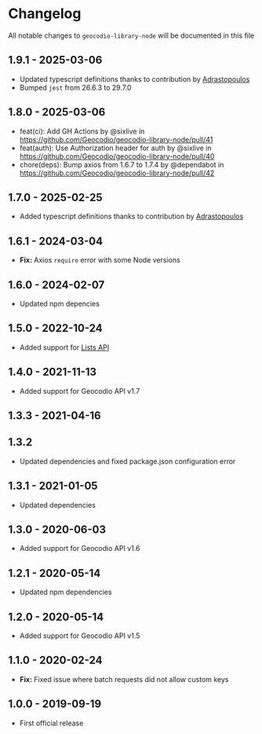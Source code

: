 # Changelog

All notable changes to `geocodio-library-node` will be documented in this file

## 1.9.1 - 2025-03-06

- Updated typescript definitions thanks to contribution by [Adrastopoulos](https://github.com/Geocodio/geocodio-library-node/pull/43)
- Bumped `jest` from 26.6.3 to 29.7.0

## 1.8.0 - 2025-03-06

- feat(ci): Add GH Actions by @sixlive in https://github.com/Geocodio/geocodio-library-node/pull/41
- feat(auth): Use Authorization header for auth by @sixlive in https://github.com/Geocodio/geocodio-library-node/pull/40
- chore(deps): Bump axios from 1.6.7 to 1.7.4 by @dependabot in https://github.com/Geocodio/geocodio-library-node/pull/42

## 1.7.0 - 2025-02-25

- Added typescript definitions thanks to contribution by [Adrastopoulos](https://github.com/Geocodio/geocodio-library-node/pull/39)

## 1.6.1 - 2024-03-04

- **Fix:** Axios `require` error with some Node versions

## 1.6.0 - 2024-02-07

- Updated npm depencies

## 1.5.0 - 2022-10-24

- Added support for [Lists API](https://www.geocod.io/docs/#geocoding-lists)

## 1.4.0 - 2021-11-13

- Added support for Geocodio API v1.7

## 1.3.3 - 2021-04-16
## 1.3.2

- Updated dependencies and fixed package.json configuration error

## 1.3.1 - 2021-01-05

- Updated dependencies

## 1.3.0 - 2020-06-03

- Added support for Geocodio API v1.6

## 1.2.1 - 2020-05-14

- Updated npm dependencies

## 1.2.0 - 2020-05-14

- Added support for Geocodio API v1.5

## 1.1.0 - 2020-02-24

- **Fix:** Fixed issue where batch requests did not allow custom keys

## 1.0.0 - 2019-09-19

- First official release
